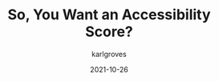 ---
author: karlgroves
date: 2021-10-26
hidden: true
publisher: tenonapi
tags:
  - accessibility
  - auditing
target_url: https://blog.tenon.io/so-you-want-an-accessibility-score/
title: So, You Want an Accessibility Score?
---